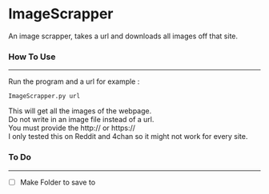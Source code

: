# ImageScrapper
An image scrapper, takes a url and downloads all images off that site.
### How To Use  

---
Run the program and a url for example :  

```
ImageScrapper.py url
```

This will get all the images of the webpage.  
Do not write in an image file instead of a url.  
You must provide the http:// or https://  
I only tested this on Reddit and 4chan so it might not work for every site.

### To Do  
---
+ [ ] Make Folder to save to
